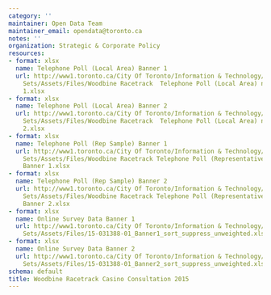 ```yaml
---
category: ''
maintainer: Open Data Team
maintainer_email: opendata@toronto.ca
notes: ''
organization: Strategic & Corporate Policy
resources:
- format: xlsx
  name: Telephone Poll (Local Area) Banner 1
  url: http://www1.toronto.ca/City Of Toronto/Information & Technology/Open Data/Data
    Sets/Assets/Files/Woodbine Racetrack  Telephone Poll (Local Area) n=200 Banner
    1.xlsx
- format: xlsx
  name: Telephone Poll (Local Area) Banner 2
  url: http://www1.toronto.ca/City Of Toronto/Information & Technology/Open Data/Data
    Sets/Assets/Files/Woodbine Racetrack  Telephone Poll (Local Area) n=200 Banner
    2.xlsx
- format: xlsx
  name: Telephone Poll (Rep Sample) Banner 1
  url: http://www1.toronto.ca/City Of Toronto/Information & Technology/Open Data/Data
    Sets/Assets/Files/Woodbine Racetrack Telephone Poll (Representative Sample) n=701
    Banner 1.xlsx
- format: xlsx
  name: Telephone Poll (Rep Sample) Banner 2
  url: http://www1.toronto.ca/City Of Toronto/Information & Technology/Open Data/Data
    Sets/Assets/Files/Woodbine Racetrack Telephone Poll (Representative Sample) n=701
    Banner 2.xlsx
- format: xlsx
  name: Online Survey Data Banner 1
  url: http://www1.toronto.ca/City Of Toronto/Information & Technology/Open Data/Data
    Sets/Assets/Files/15-031388-01_Banner1_sort_suppress_unweighted.xlsx
- format: xlsx
  name: Online Survey Data Banner 2
  url: http://www1.toronto.ca/City Of Toronto/Information & Technology/Open Data/Data
    Sets/Assets/Files/15-031388-01_Banner2_sort_suppress_unweighted.xlsx
schema: default
title: Woodbine Racetrack Casino Consultation 2015
---
```

